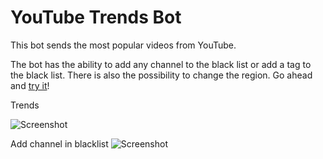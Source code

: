YouTube Trends Bot
=================

This bot sends the most popular videos from YouTube.

The bot has the ability to add any channel to the black list or add a tag to the black list. There is also the possibility to change the region.
Go ahead and [try it](https://telegram.me/YouTrandsBot)!

Trends

![Screenshot](https://i.imgur.com/Um9l1Q0.png)



Add channel in blacklist
![Screenshot](https://i.imgur.com/y8BSF9G.png)


